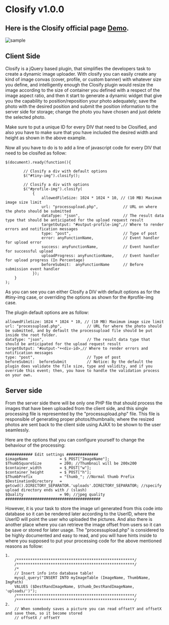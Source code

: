 ﻿Closify v1.0.0
=======

Here is the Closify official page [Demo](http://www.itechflare.com/closify "Closify page").
----------------------------

![sample](http://www.itechflare.com/main/wp-content/uploads/2014/06/closify.png)

Client Side
-----------
Closify is a jQuery based plugin, that simplifies the developers task to create a dynamic image uploader. With closify you can easily create any kind of image convas (cover, profile, or custom banner) with whatever size you define, and intelligently enough the Closify plugin would resize the image according to the size of container you defined with a respect of the image aspect ratio, and then it start to generate a dynamic widget that give you the capability to position/reposition your photo adequately; save the photo with the desired position and submit the position information to the server side for storage; change the photo you have chosen and just delete the selected photo.

<div id="profile-exp2" class="closify" height="100" width="400"></div>
<div id="tiny-exp2" class="closify" height="150" width="220"></div>

Make sure to put a unique ID for every DIV that need to be Closified, and also you have to make sure that you have included the desired width and height as shown in the above example.

Now all you have to do is to add a line of javascript code for every DIV that need to be closifed as follow:

```
$(document).ready(function(){
         
        // Closify a div with default options
        $("#tiny-img").closify();
         
        // Closify a div with options
        $("#profile-img").closify(
            {
                allowedFileSize: 1024 * 1024 * 10, // (10 MB) Maximum image size limit
                url: "processupload.php",           // URL on where the photo should be submitted
                dataType: "json",                   // The result data type that should be anticipated for the upload request result
                targetOutput: "#output-profile-img",// Where to render errors and notification messages
                type: "post",                       // Type of post
                error: anyFunctionName,             // Event handler for upload error
                success: anyFunctionName,           // Event handler for successful upload
                uploadProgress: anyFunctionName,    // Event handler for upload progress (In Percentage)
                beforeSubmit:  anyFunctionName      // Before submission event handler
            });
    }
);
```

As you can see you can either Closify a DIV with default options as for the #tiny-img case, or overriding the options as shown for the #profile-img case.

The plugin default options are as follow:

```
allowedFileSize: 1024 * 1024 * 10, // (10 MB) Maximum image size limit
url: "processupload.php",           // URL for where the photo should be submitted, and by default the processupload file should be put inside the root folder.
dataType: "json",                   // The result data type that should be anticipated for the upload request result
targetOutput: "#output-"+<div-id>,// Where to render errors and notification messages
type: "post",                       // Type of post
beforeSubmit:  beforeSubmit         // Notice: By the default the plugin does validate the file size, type and validity, and if you override this event; then, you have to handle the validation process on your own.
```                

Server side
-----------
From the server side there will be only one PHP file that should process the images that have been uploaded from the client side, and this single processing file is represemted by the "processupload.php" file. This file is responsible of generating proper photos/thumbnails; where the resized photos are sent back to the client side using AJAX to be shown to the user seamlessly.

Here are the options that you can configure yourself to change the behaviour of the processing:

```
############ Edit settings ##############
$imageName              = $_POST["ImageName"];
$ThumbSquareSize        = 200; //Thumbnail will be 200x200
$container_width        = $_POST["w"];
$container_height       = $_POST["h"];
$ThumbPrefix            = "thumb_"; //Normal thumb Prefix
$DestinationDirectory   = getcwd().DIRECTORY_SEPARATOR.'uploads'.DIRECTORY_SEPARATOR; //specify upload directory ends with / (slash)
$Quality                = 90; //jpeg quality
##########################################
```

However, it is your task to store the image url generated from this code into database so it can be rendered later according to the UserID, where the UserID will point the user who uploaded the pictures. And also there is another place where you can retrieve the image offset from users so it can be save or stored for later usage. The "processupload.php" is considered to be highly documented and easy to read, and you will have hints inside to where you supposed to put your processing code for the above mentioned reasons as follow:

```
1.
    /****************************************************/
    /****************************************************/
    /*
    // Insert info into database table!
    mysql_query("INSERT INTO myImageTable (ImageName, ThumbName, ImgPath)
    VALUES ($DestRandImageName, $thumb_DestRandImageName, 'uploads/')");
    /****************************************************/
    /****************************************************/
2. 
    // When somebody saves a picture you can read offsetY and offsetX and save them, so it become stored
    // offsetX / offsetY
```